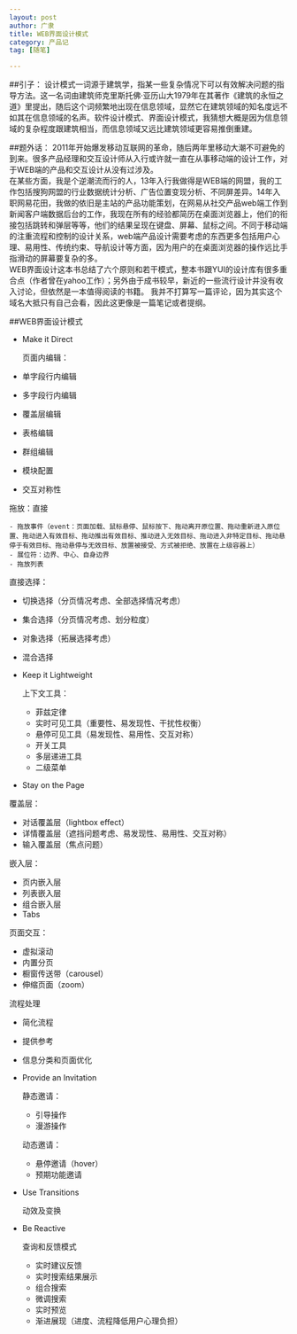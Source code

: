 ```yaml
---
layout: post
author: 广隶
title: WEB界面设计模式
category: 产品记
tag: [随笔]

---
```

##引子：
设计模式一词源于建筑学，指某一些复杂情况下可以有效解决问题的指导方法。这一名词由建筑师克里斯托佛·亚历山大1979年在其著作《建筑的永恒之道》里提出，随后这个词频繁地出现在信息领域，显然它在建筑领域的知名度远不如其在信息领域的名声。软件设计模式、界面设计模式，我猜想大概是因为信息领域的复杂程度跟建筑相当，而信息领域又远比建筑领域更容易推倒重建。

##题外话：
2011年开始爆发移动互联网的革命，随后两年里移动大潮不可避免的到来。很多产品经理和交互设计师从入行或许就一直在从事移动端的设计工作，对于WEB端的产品和交互设计从没有过涉及。  
在某些方面，我是个逆潮流而行的人，13年入行我做得是WEB端的网盟，我的工作包括搜狗网盟的行业数据统计分析、广告位置变现分析、不同屏差异。14年入职网易花田，我做的依旧是主站的产品功能策划，在网易从社交产品web端工作到新闻客户端数据后台的工作，我现在所有的经验都简历在桌面浏览器上，他们的衔接包括跳转和弹层等等，他们的结果呈现在键盘、屏幕、鼠标之间。不同于移动端的注重流程和控制的设计关系，web端产品设计需要考虑的东西更多包括用户心理、易用性、传统约束、导航设计等方面，因为用户的在桌面浏览器的操作远比手指滑动的屏幕要复杂的多。  
WEB界面设计这本书总结了六个原则和若干模式，整本书跟YUI的设计库有很多重合点（作者曾在yahoo工作）；另外由于成书较早，新近的一些流行设计并没有收入讨论，但依然是一本值得阅读的书籍。
我并不打算写一篇评论，因为其实这个域名大抵只有自己会看，因此这更像是一篇笔记或者提纲。

##WEB界面设计模式

- Make it Direct

  页面内编辑：
  
 - 单字段行内编辑
 - 多字段行内编辑
 - 覆盖层编辑
 - 表格编辑
 - 群组编辑
 - 模块配置
 - 交互对称性
 
 拖放：直接

	- 拖放事件（event：页面加载、鼠标悬停、鼠标按下、拖动离开原位置、拖动重新进入原位置、拖动进入有效目标、拖动推出有效目标、推动进入无效目标、拖动进入非特定目标、拖动悬停于有效目标、拖动悬停与无效目标、放置被接受、方式被拒绝、放置在上级容器上）
	- 展位符：边界、中心、自身边界
	- 拖放列表

  直接选择：
  - 切换选择（分页情况考虑、全部选择情况考虑）
  - 集合选择（分页情况考虑、划分粒度）
  - 对象选择（拓展选择考虑）
  - 混合选择

- Keep it Lightweight

  上下文工具：
  - 菲兹定律
  - 实时可见工具（重要性、易发现性、干扰性权衡）
  -  悬停可见工具（易发现性、易用性、交互对称）
  -  开关工具
  -  多层递进工具
  -  二级菜单

- Stay on the Page

 覆盖层：
 - 对话覆盖层（lightbox effect）
 - 详情覆盖层（遮挡问题考虑、易发现性、易用性、交互对称）
 - 输入覆盖层（焦点问题）

  嵌入层：
  - 页内嵌入层
  - 列表嵌入层
  - 组合嵌入层
  - Tabs

  页面交互：
   - 虚拟滚动
   - 内置分页
   - 橱窗传送带（carousel）
   - 伸缩页面（zoom）
   
  流程处理
   - 简化流程
   - 提供参考
   - 信息分类和页面优化
   
- Provide an Invitation

	静态邀请：
	- 引导操作
	- 漫游操作

	动态邀请：
	- 悬停邀请（hover）
	- 预期功能邀请
	 
- Use Transitions

	动效及变换
	
- Be Reactive

	查询和反馈模式
	- 实时建议反馈
	- 实时搜索结果展示
	- 组合搜索
	- 微调搜索
	- 实时预览
	- 渐进展现（进度、流程降低用户心理负担）
